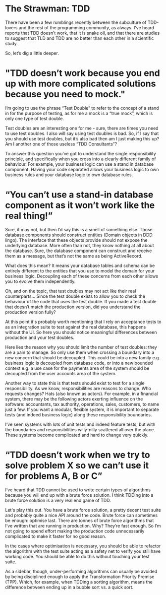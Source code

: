 # The Strawman: TDD

There have been a few rumblings recently between the subculture of TDD-lovers and the rest of the programming community, as always. I’ve heard reports that TDD doesn’t work, that it is snake oil, and that there are studies to suggest that TLD and TDD are no better than each other in a scientific study.

So, let’s dig a little deeper.

# "TDD doesn’t work because you end up with more complicated solutions because you need to mock."

I’m going to use the phrase “Test Double” to refer to the concept of a stand in for the purpose of testing, as for me a mock is a “true mock”, which is only one type of test double.

Test doubles are an interesting one for me - sure, there are times you need to use test doubles. I also will say using test doubles is bad. So, if I say that you should use test doubles, but it’s also bad then am I just making this up? Am I another one of those useless “TDD Consultants”?

To answer this question you’ve got to understand the single responsibility principle, and specifically when you cross into a clearly different family of behaviour. For example, your business logic can use a stand in database component. Having your code separated allows your business logic to own business rules and your database logic to own database rules.

# “You can’t use a stand-in database component as it won’t work like the real thing!”

Sure, it may not, but then I’d say this is a smell of something else. Those database components should construct entities (Domain objects in DDD lingo). The interface that these objects provide should not expose the underlying database. More often than not, they know nothing at all about the database. Sure, the database component can construct and receive them as a message, but that’s not the same as being ActiveRecord.

What does this mean? It means your database tables and schema can be entirely different to the entities that you use to model the domain for your business logic. Decoupling each of these concerns from each other allows you to evolve them independently.

Oh, and on the topic, that test doubles may not act like their real counterparts… Since the test double exists to allow you to check the behaviour of the code that uses the test double. If you made a test double that doesn’t match the production version, did you understand the production version fully? 

At this point it's probably worth mentioning that I rely on acceptance tests to as an integration suite to test against the real database, this happens without the UI. So here you should notice meaningful differences between production and your test doubles.

Here lies the reason why you should limit the number of test doubles: they are a pain to manage. So only use them when crossing a boundary into a new concern that should be decoupled. This could be into a new family e.g. business logic is decoupled from database code, or into a new bounded context e.g. a use case for the payments area of the system should be decoupled from the user accounts area of the system.

Another way to state this is that tests should exist to test for a single responsibility. As we know, responsibilities are reasons to change. Who requests changes? Hats (also known as actors). For example, in a financial system, there may be the following actors exerting influence on the software: accountants, tax authority, operations, sales, customers, to name just a few. If you want a modular, flexible system, it is important to separate tests (and indeed business logic) along these responsibility boundaries.

I’ve seen systems with lots of unit tests and indeed feature tests, but with the boundaries and responsibilities willy-nilly scattered all over the place. These systems become complicated and hard to change very quickly.

# “TDD doesn’t work when we try to solve problem X so we can’t use it for problems A, B or C”

I’ve heard that TDD cannot be used to write certain types of algorithms because you will end up with a brute force solution.  I think TDDing into a brute force solution is a very real end game of TDD.

Let's play this out. You have a brute force solution, a pretty decent test suite and probably quite a nice API around the code.  Brute force can sometimes be enough: optimise last. There are tonnes of brute force algorithms that I’ve written that are running in production. Why? They’re fast enough. So I’m not going to spend effort making the production code unnecessarily complicated to make it faster for no good reason.

In the cases where optimisation is necessary, you should be able to refactor the algorithm with the test suite acting as a safety net to verify you still have working code. You should be able to do this without touching your test suite. 

As a sidebar, though, under-performing algorithms can usually be avoided by being disciplined enough to apply the Transformation Priority Premise (TPP). Which, for example, when TDDing a sorting algorithm, means the difference between ending up in a bubble sort vs. a quick sort.

